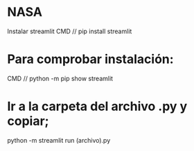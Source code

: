 # NASA
Instalar streamlit
CMD // pip install streamlit
# Para comprobar instalación:
CMD // python -m pip show streamlit
# Ir a la carpeta del archivo .py y copiar; 
python -m streamlit run (archivo).py

